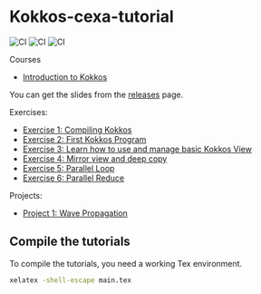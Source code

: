 # Kokkos-cexa-tutorial

![CI](https://github.com/CExA-project/cexa-kokkos-tutorials/actions/workflows/courses.yml/badge.svg)
![CI](https://github.com/CExA-project/cexa-kokkos-tutorials/actions/workflows/exercises.yml/badge.svg)
![CI](https://github.com/CExA-project/cexa-kokkos-tutorials/actions/workflows/projects.yml/badge.svg)

Courses

- [Introduction to Kokkos](courses/01_beginners/README.md)

You can get the slides from the [releases](https://github.com/CExA-project/cexa-kokkos-tutorials/releases) page.

Exercises:

- [Exercise 1: Compiling Kokkos](exercises/01_compiling_kokkos/README.md)
- [Exercise 2: First Kokkos Program](exercises/02_first_program/README.md)
- [Exercise 3: Learn how to use and manage basic Kokkos View](exercises/03_basic_view/README.md)
- [Exercise 4: Mirror view and deep copy](exercises/04_deep_copy/README.md)
- [Exercise 5: Parallel Loop](exercises/05_parallel_loop/README.md)
- [Exercise 6: Parallel Reduce](exercises/06_parallel_reduce/README.md)

Projects:

- [Project 1: Wave Propagation](projects/wave/README.md)

## Compile the tutorials

To compile the tutorials, you need a working Tex environment.

```bash
xelatex -shell-escape main.tex
```